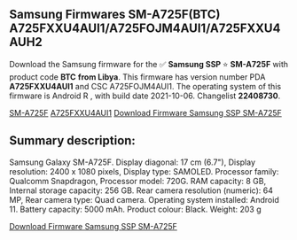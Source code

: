 <h2>Samsung Firmwares SM-A725F(BTC) A725FXXU4AUI1/A725FOJM4AUI1/A725FXXU4AUH2</h2>
Download the Samsung firmware for the ✅ <strong>Samsung SSP </strong> ⭐ <strong>SM-A725F</strong> with product code <strong>BTC</strong> <strong> from Libya</strong>. This firmware has version number PDA <strong>A725FXXU4AUI1</strong> and CSC A725FOJM4AUI1. The operating system of this firmware is Android R , with build date 2021-10-06. Changelist <strong>22408730</strong>.


[SM-A725F](https://samfirm.shop/samsung/model/SM-A725F)
[A725FXXU4AUI1](https://samfirm.shop/samsung/pda/A725FXXU4AUI1)
[Download Firmware Samsung SSP SM-A725F](https://samfirm.shop/samsung/firmware/462718)
<h2>Summary description:</h2>
<p>Samsung Galaxy SM-A725F. Display diagonal: 17 cm (6.7"), Display resolution: 2400 x 1080 pixels, Display type: SAMOLED. Processor family: Qualcomm Snapdragon, Processor model: 720G. RAM capacity: 8 GB, Internal storage capacity: 256 GB. Rear camera resolution (numeric): 64 MP, Rear camera type: Quad camera. Operating system installed: Android 11. Battery capacity: 5000 mAh. Product colour: Black. Weight: 203 g</p>


[Download Firmware Samsung SSP SM-A725F](https://samfirm.shop/samsung/firmware/462718)
